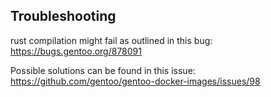 

## Troubleshooting

rust compilation might fail as outlined in this bug: https://bugs.gentoo.org/878091

Possible solutions can be found in this issue: https://github.com/gentoo/gentoo-docker-images/issues/98